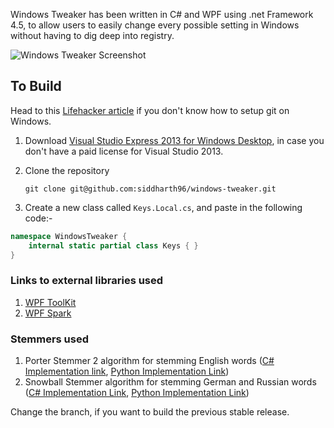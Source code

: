 Windows Tweaker has been written in C# and WPF using .net Framework 4.5, to allow users to easily change every possible setting in Windows without having to dig deep into registry.

![Windows Tweaker Screenshot](https://tweaker.blob.core.windows.net/version5-1/2.PNG)

## To Build
Head to this [Lifehacker article](http://lifehacker.com/5983680/how-the-heck-do-i-use-github "Lifehacker") if you don't know how to setup git on Windows.

1. Download [Visual Studio Express 2013 for Windows Desktop](http://msdn.microsoft.com/en-us/dn369242), in case you don't have a paid license for Visual Studio 2013. 

2. Clone the repository

    ```git clone git@github.com:siddharth96/windows-tweaker.git```

3. Create a new class called ```Keys.Local.cs```, and paste in the following code:-
```csharp
namespace WindowsTweaker {
    internal static partial class Keys { }
}
```

### Links to external libraries used
1. [WPF ToolKit](https://wpftoolkit.codeplex.com/)
2. [WPF Spark](https://wpfspark.codeplex.com/)

### Stemmers used
1. Porter Stemmer 2 algorithm for stemming English words ([C# Implementation link](http://alski.net/post/2007/09/16/0a-Porter-Stemmer-2-C-implementation0a-0a-.aspx), [Python Implementation Link](https://pypi.python.org/pypi/stemming/1.0))
2. Snowball Stemmer algorithm for stemming German and Russian words ([C# Implementation Link](http://www.iveonik.com/blog/2011/08/snowball-stemmers-on-csharp-free-download/), [Python Implementation Link](https://pypi.python.org/pypi/PyStemmer/1.0.1))

Change the branch, if you want to build the previous stable release.
